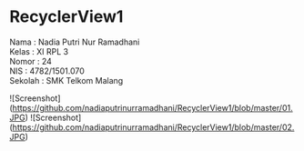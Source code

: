 # RecyclerView1
Nama : Nadia Putri Nur Ramadhani<br>
Kelas : XI RPL 3<br>
Nomor : 24<br>
NIS : 4782/1501.070<br>
Sekolah : SMK Telkom Malang<br>

![Screenshot] (https://github.com/nadiaputrinurramadhani/RecyclerView1/blob/master/01.JPG)
![Screenshot] (https://github.com/nadiaputrinurramadhani/RecyclerView1/blob/master/02.JPG)
